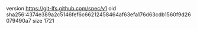 version https://git-lfs.github.com/spec/v1
oid sha256:4374e389a2c5146fef6c66212458464af63efa176d63cdb1560f9d26079490a7
size 1721
